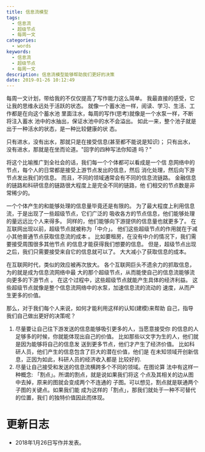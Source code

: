 ```yaml
---
title: 信息流模型
tags:
  - 信息流
  - 超级节点
  - 每周一文
categories:
  - words
keywords:
  - 信息流
  - 超级节点
  - 每周一文
description: 信息流模型能够帮助我们更好的决策
date: 2019-01-26 10:12:49
---
```





每周一文计划，带给我的不仅仅提高了写作能力这么简单。
我最直接的感受，它让我的思维永远处于活跃的状态。
就像一个蓄水池一样，阅读、学习、生活、工作都是在向这个蓄水池
里面注水，每周的写作(思考)就像是一个水泵一样，不断将注入蓄水
池中的水抽出，保证水池中的水不会溢出。
如此一来，整个池子就是出于一种活水的状态，是一种比较健康的状
态。

只有进水，没有出水，那就只是在接受信息(甚至都不能说是知识)；
只有出水，没有进水，那就是在坐而论道。"回字的四种写法你知道
吗？"

将这个比喻推广到全社会的话，我们每一个个体都可以看成是一个信
息网络中的节点，每个人的日常都是接受上游节点发出的信息，然后
消化处理，然后向下游节点发出我们的信息。
而且，不同的领域通常会有不同的信息流链路。
金融信息的链路和科研信息的链路很大程度上是完全不同的链路，他
们相交的节点数是非常稀少的。

一个个体产生的和能够处理的信息量毕竟还是有限的。
为了最大程度上利用信息流，于是出现了一些超级节点，它们广泛的
吸收各方的节点信息，他们能够处理的量远远比个人来得多。
同样的，他们能够向下游提供的信息量也就更多了。
在互联网出现以前，超级节点就被称为「中介」。
他们这些超级节点的作用就在于减小其他普通节点获取信息流的成本
。
比如要租房，在没有中介的情况下，我们需要接受周围很多其他节点
的信息才能获得我们想要的信息。
但是，超级节点出现之后，我们只需要接受来自它的信息就可以了。
大大减小了获取信息的成本。

在互联网时代，类似的效应被再次放大。
各个互联网巨头不遗余力的抓取信息，为的就是成为信息流网络中最
大的那个超级节点，从而能使自己的信息流能够流向更多的下游节点
。
在这个过程中，这些超级节点就能产生具体的经济利益。
这些超级节点就像是整个信息流网络中的水泵，加速信息流的流动的
速度，从而产生更多的价值。

那么，对于我们每个人来说，如何才能利用这样的认知(建模)来帮助
自己，指导我们自己做出更好的决策呢？

1. 尽量要让自己往下游发送的信息能够吸引更多的人，当愿意接受你
   的信息的人足够多的时候，你就能体现出自己的价值。
   比如那些以文字为生的人，他们就是因为能够将自己的信息发
   送到更多节点，他们才产生了经济价值。
   比如科研人员，他们产生的信息包含了巨大的潜在价值，他们是
   在未知领域开创新信息，正因为如此，科研人员的经济收入都是
   比较好的.
2. 尽量让自己接受和发送的信息流横跨多个不同的领域。在图论算
   法中有这样一种概念: 「割点」。所谓的割点，就是说如果我们将这
   个点及其相关的边从图中去掉，原来的图就会变成两个不连通的
   子图。可以想见，割点就是联通两个子图的关键点。如果我们能
   成为这样的「割点」，那我们就处于一种不可替代的位置，我们
   的独特价值因此而体现。

# 更新日志

- 2018年1月26日写作并发表。
